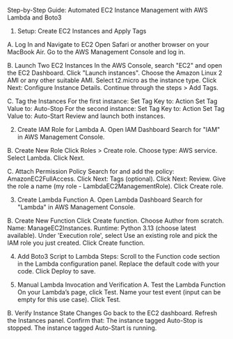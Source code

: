 Step-by-Step Guide: Automated EC2 Instance Management with AWS Lambda and Boto3

1. Setup: Create EC2 Instances and Apply Tags

A. Log In and Navigate to EC2
  Open Safari or another browser on your MacBook Air.
  Go to the AWS Management Console and log in.

B. Launch Two EC2 Instances
  In the AWS Console, search "EC2" and open the EC2 Dashboard.
  Click "Launch instances".
  Choose the Amazon Linux 2 AMI or any other suitable AMI.
  Select t2.micro as the instance type.
  Click Next: Configure Instance Details.
  Continue through the steps > Add Tags.

C. Tag the Instances
  For the first instance:
  Set Tag Key to: Action
  Set Tag Value to: Auto-Stop
  For the second instance:
  Set Tag Key to: Action
  Set Tag Value to: Auto-Start
  Review and launch both instances.

2. Create IAM Role for Lambda
A. Open IAM Dashboard
  Search for "IAM" in AWS Management Console.

B. Create New Role
  Click Roles > Create role.
  Choose type: AWS service.
  Select Lambda.
  Click Next.

C. Attach Permission Policy
  Search for and add the policy: AmazonEC2FullAccess.
  Click Next: Tags (optional).
  Click Next: Review.
  Give the role a name (my role - LambdaEC2ManagementRole).
  Click Create role.

3. Create Lambda Function
A. Open Lambda Dashboard
    Search for "Lambda" in AWS Management Console.

B. Create New Function
  Click Create function.
  Choose Author from scratch.
  Name: ManageEC2Instances.
  Runtime: Python 3.13 (choose latest available).
  Under 'Execution role', select Use an existing role and pick the IAM role you just created.
  Click Create function.

4. Add Boto3 Script to Lambda
   Steps:
   Scroll to the Function code section in the Lambda configuration panel.
   Replace the default code with your code.
   Click Deploy to save.

5. Manual Lambda Invocation and Verification
A. Test the Lambda Function
  On your Lambda’s page, click Test.
  Name your test event (input can be empty for this use case).
  Click Test.

B. Verify Instance State Changes
  Go back to the EC2 dashboard.
  Refresh the Instances panel.
  Confirm that:
  The instance tagged Auto-Stop is stopped.
  The instance tagged Auto-Start is running.



       


  
   
